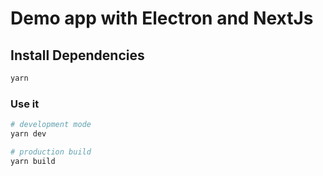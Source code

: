 
# Demo app with Electron and NextJs

## Install Dependencies

```bash
yarn
```

### Use it

```bash
# development mode
yarn dev

# production build
yarn build
```
